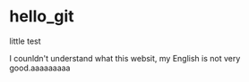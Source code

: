 # hello_git
little test

I counldn't understand what this websit, my English is not very good.aaaaaaaaa
